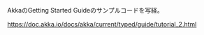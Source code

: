 AkkaのGetting Started Guideのサンプルコードを写経。

https://doc.akka.io/docs/akka/current/typed/guide/tutorial_2.html
